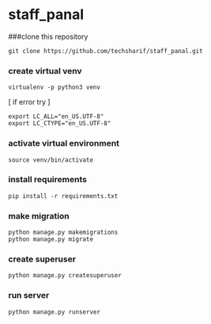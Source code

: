 # staff_panal

###clone this repository 

`git clone https://github.com/techsharif/staff_panal.git`

### create virtual venv

`virtualenv -p python3 venv`

[ if error try ]
```
export LC_ALL="en_US.UTF-8"
export LC_CTYPE="en_US.UTF-8"

```

### activate virtual environment

`source venv/bin/activate`


### install requirements

`pip install -r requirements.txt`

### make migration

```
python manage.py makemigrations
python manage.py migrate
```

### create superuser

`python manage.py createsuperuser`

### run server

`python manage.py runserver`
